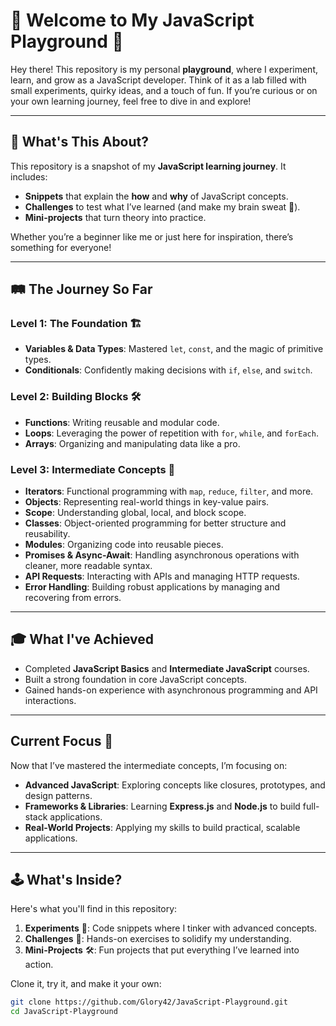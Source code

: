 # 🌟 Welcome to My JavaScript Playground 🎨

Hey there! This repository is my personal **playground**, where I experiment, learn, and grow as a JavaScript developer. Think of it as a lab filled with small experiments, quirky ideas, and a touch of fun. If you’re curious or on your own learning journey, feel free to dive in and explore!  

---

## 🧠 What's This About?

This repository is a snapshot of my **JavaScript learning journey**. It includes:  
- **Snippets** that explain the **how** and **why** of JavaScript concepts.  
- **Challenges** to test what I’ve learned (and make my brain sweat 🧗).  
- **Mini-projects** that turn theory into practice.  

Whether you’re a beginner like me or just here for inspiration, there’s something for everyone!  

---

## 🛤️ The Journey So Far  

### **Level 1: The Foundation** 🏗️  
- **Variables & Data Types**: Mastered `let`, `const`, and the magic of primitive types.  
- **Conditionals**: Confidently making decisions with `if`, `else`, and `switch`.  

### **Level 2: Building Blocks** 🛠️  
- **Functions**: Writing reusable and modular code.  
- **Loops**: Leveraging the power of repetition with `for`, `while`, and `forEach`.  
- **Arrays**: Organizing and manipulating data like a pro.  

### **Level 3: Intermediate Concepts** 🚀  
- **Iterators**: Functional programming with `map`, `reduce`, `filter`, and more.  
- **Objects**: Representing real-world things in key-value pairs.  
- **Scope**: Understanding global, local, and block scope.  
- **Classes**: Object-oriented programming for better structure and reusability.  
- **Modules**: Organizing code into reusable pieces.  
- **Promises & Async-Await**: Handling asynchronous operations with cleaner, more readable syntax.  
- **API Requests**: Interacting with APIs and managing HTTP requests.  
- **Error Handling**: Building robust applications by managing and recovering from errors.  

---

## 🎓 What I've Achieved  
- Completed **JavaScript Basics** and **Intermediate JavaScript** courses.  
- Built a strong foundation in core JavaScript concepts.  
- Gained hands-on experience with asynchronous programming and API interactions.  

---

## Current Focus 🌟  
Now that I’ve mastered the intermediate concepts, I’m focusing on:  
- **Advanced JavaScript**: Exploring concepts like closures, prototypes, and design patterns.  
- **Frameworks & Libraries**: Learning **Express.js** and **Node.js** to build full-stack applications.  
- **Real-World Projects**: Applying my skills to build practical, scalable applications.  

---

## 🕹️ What's Inside?  

Here's what you'll find in this repository:  
1. **Experiments** 🧪: Code snippets where I tinker with advanced concepts.  
2. **Challenges** 🎯: Hands-on exercises to solidify my understanding.  
3. **Mini-Projects** 🛠️: Fun projects that put everything I’ve learned into action.  

Clone it, try it, and make it your own:  

```bash
git clone https://github.com/Glory42/JavaScript-Playground.git
cd JavaScript-Playground